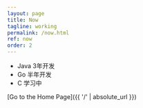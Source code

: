 ```yaml
---
layout: page
title: Now
tagline: working
permalink: /now.html
ref: now
order: 2
---
```


- Java 3年开发
- Go 半年开发
- C  学习中

[Go to the Home Page]({{ '/' | absolute_url }})
